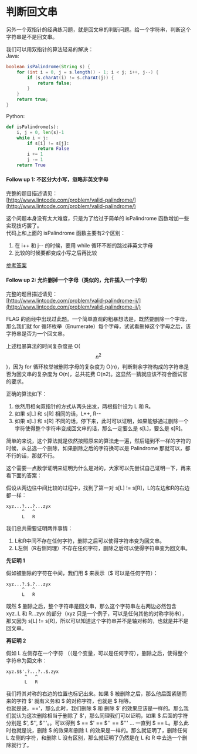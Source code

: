 # 判断回文串

另外一个双指针的经典练习题，就是回文串的判断问题。给一个字符串，判断这个字符串是不是回文串。

我们可以用双指针的算法轻易的解决：\
Java:

```java
boolean isPalindrome(String s) {
    for (int i = 0, j = s.length() - 1; i < j; i++, j--) {
        if (s.charAt(i) != s.charAt(j)) {
            return false;
        }
    }
    return true;
}
```

Python:

```python
def isPalindrome(s):
    i, j = 0, len(s)-1
    while i < j:
        if s[i] != s[j]:
            return False
        i += 1
        j -= 1
    return True
```

#### Follow up 1: 不区分大小写，忽略非英文字母

完整的题目描述请见：\
[http://www.lintcode.com/problem/valid-palindrome/](http://www.lintcode.com/problem/valid-palindrome/)

这个问题本身没有太大难度，只是为了给过于简单的 isPalindrome 函数增加一些实现技巧罢了。\
代码上和上面的 isPalindrome 函数主要有2个区别：

1. 在 i++ 和 j-- 的时候，要用 while 循环不断的跳过非英文字母
2. 比较的时候要都变成小写之后再比较

[参考答案](http://www.jiuzhang.com/solution/valid-palindrome/)

#### Follow up 2: 允许删掉一个字母（类似的，允许插入一个字母）

完整的题目描述请见：\
[http://www.lintcode.com/problem/valid-palindrome-ii/](http://www.lintcode.com/problem/valid-palindrome-ii/)

FLAG 的面经中出现过此题。一个简单直观的粗暴想法是，既然要删除一个字母，那么我们就 for 循环枚举（Enumerate）每个字母，试试看删掉这个字母之后，该字符串是否为一个回文串。

上述粗暴算法的时间复杂度是 O($$n^2$$)，因为 for 循环枚举被删除字母的复杂度为 O(n)，判断剩余字符构成的字符串是否为回文串的复杂度为 O(n)，总共花费 O(n2)。这显然一猜就应该不符合面试官的要求。

正确的算法如下：

1. 依然用相向双指针的方式从两头出发，两根指针设为 L 和 R。
2. 如果 s\[L] 和 s\[R] 相同的话，L++, R--
3. 如果 s\[L] 和 s\[R] 不同的话，停下来，此时可以证明，如果能够通过删除一个字符使得整个字符串变成回文串的话，那么一定要么是 s\[L]，要么是 s\[R]。

简单的来说，这个算法就是依然按照原来的算法走一遍，然后碰到不一样的字符的时候，从总选一个删除，如果删除之后的字符换可以是 Palindrome 那就可以，都不行的话，那就不行。

这个需要一点数学证明来证明为什么是对的，大家可以先尝试自己证明一下，再来看下面的答案：

假设从两边往中间比较的过程中，找到了第一对 s\[L] != s\[R]，L的左边和R的右边都一样：

```
xyz...?...?...zyx
      ^   ^
      L   R
```

我们总共需要证明两件事情：

1. L和R中间不存在任何字符，删除之后可以使得字符串变为回文串。
2. L左侧（R右侧同理）不存在任何字符，删除之后可以使得字符串变为回文串。

**先证明 1**

假如被删除的字符在中间，我们用 $ 来表示（$ 可以是任何字符）：

```
xyz...?.$.?...zyx
      ^   ^
      L   R
```

既然 $ 删除之后，整个字符串是回文串，那么这个字符串左右两边必然包含 xyz..L 和 R...zyx 的部分（xyz 只是一个例子，可以是任何其他的对称字符串），那又因为 s\[L] != s\[R]，所以可以知道这个字符串并不是轴对称的，也就是并不是回文串。

**再证明 2**

假如 L 左侧存在一个字符 （（是个变量，可以是任何字符），删除之后，使得整个字符串为回文串：

```
xyz.$$'.?...?..$.zyx
       ^   ^
       L   R
```

我们将其对称的右边的位置也标记出来。如果 $ 被删除之后，那么他后面紧随而来的字符 $' 就有义务和 $ 的对称字符，也就是 $ 相等。\
也就是说，=='，那么此时，我们删除 $ 和 删除 $’ 的效果应该是一样的。那么我们就认为这次删除相当于删除了 $'，那么同理我们可以证明，如果 $ 后面的字符分别是 $', $'', $'''。。可以得到 $ == $' == $'' == $''' ... 一直到 $ == L。那么此时也就是说，删除 $ 的效果和删除 L 的效果是一样的。那么就证明了，删除任何 L 左侧的字符，和删除 L 没有区别，那么就证明了仍然是在 L 和 R 中去选一个删除就行了。
